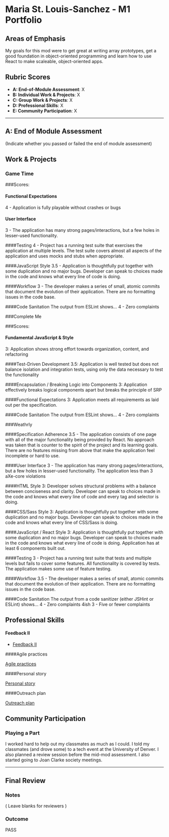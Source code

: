 # Maria St. Louis-Sanchez - M1 Portfolio

## Areas of Emphasis

My goals for this mod were to get great at writing array prototypes, get a good foundation in object-oriented programming and learn how to use React to make scaleable, object-oriented apps. 

## Rubric Scores

* **A: End-of-Module Assessment**: X
* **B: Individual Work & Projects**: X
* **C: Group Work & Projects**: X
* **D: Professional Skills**: X
* **E: Community Participation**: X

-----------------------

## A: End of Module Assessment

(Indicate whether you passed or failed the end of module assessment)


##  Work & Projects


### Game Time

###Scores:
#### Functional Expectations
4 - Application is fully playable without crashes or bugs

#### User Interface
3 - The application has many strong pages/interactions, but a few holes in lesser-used functionality.

####Testing
4 - Project has a running test suite that exercises the application at multiple levels. The test suite covers almost all aspects of the application and uses mocks and stubs when appropriate.

####JavaScript Style
3.5 - Application is thoughtfully put together with some duplication and no major bugs. Developer can speak to choices made in the code and knows what every line of code is doing.

####Workflow
3 - The developer makes a series of small, atomic commits that document the evolution of their application. There are no formatting issues in the code base.

####Code Sanitation
The output from ESLint shows…
4 - Zero complaints

###Complete Me 

###Scores: 

#### Fundamental JavaScript & Style
3: Application shows strong effort towards organization, content, and refactoring

####Test-Driven Development
3.5: Application is well tested but does not balance isolation and integration tests, using only the data necessary to test the functionality

####Encapsulation / Breaking Logic into Components
3: Application effectively breaks logical components apart but breaks the principle of SRP

####Functional Expectations
3: Application meets all requirements as laid out per the specification.

####Code Sanitation
The output from ESLint shows…
4 - Zero complaints

###Weathrly 

####Specification Adherence
3.5 - The application consists of one page with all of the major functionality being provided by React. No approach was taken that is counter to the spirit of the project and its learning goals. There are no features missing from above that make the application feel incomplete or hard to use.

####User Interface
3 - The application has many strong pages/interactions, but a few holes in lesser-used functionality. The application less than 3 aXe-core violations

####HTML Style
3: Developer solves structural problems with a balance between conciseness and clarity. Developer can speak to choices made in the code and knows what every line of code and every tag and selector is doing.

####CSS/Sass Style
3: Application is thoughtfully put together with some duplication and no major bugs. Developer can speak to choices made in the code and knows what every line of CSS/Sass is doing.

####JavaScript / React Style
3: Application is thoughtfully put together with some duplication and no major bugs. Developer can speak to choices made in the code and knows what every line of code is doing. Application has at least 6 components built out.

####Testing
3 - Project has a running test suite that tests and multiple levels but fails to cover some features. All functionality is covered by tests. The application makes some use of feature testing.

####Workflow
3.5 - The developer makes a series of small, atomic commits that document the evolution of their application. There are no formatting issues in the code base.

####Code Sanitation
The output from a code sanitizer (either JSHint or ESLint) shows…
4 - Zero complaints 4ish 3 - Five or fewer complaints



## Professional Skills

#### Feedback II

* [Feedback II](https://gist.github.com/mariastlouis/daa8d180b1fc3506b0622830a04871bf)

####Agile practices

[Agile practices](https://gist.github.com/mariastlouis/37720022ae6f5a0abf850d07ca9b34e7)

####Personal story

[Personal story](https://gist.github.com/mariastlouis/83982f2ca2a4f8718a8205d63588dd29)

####Outreach plan

[Outreach plan](https://gist.github.com/mariastlouis/70ee2d77f01fb4d48d0ad5326186daf7)


## Community Participation

### Playing a Part

I worked hard to help out my classmates as much as I could. I told my classmates (and drove some) to a tech event at the University of Denver. I also planned a review session before the mid-mod assessment. I also started going to Joan Clarke society meetings. 

------------------

## Final Review

### Notes

( Leave blanks for reviewers )

### Outcome

PASS

